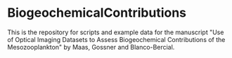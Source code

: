 # BiogeochemicalContributions
This is the repository for scripts and example data for the manuscript "Use of Optical Imaging Datasets to Assess Biogeochemical Contributions of the Mesozooplankton" by Maas, Gossner and Blanco-Bercial. 
